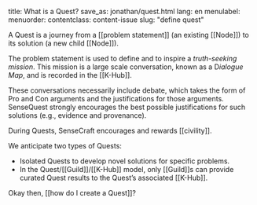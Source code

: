 title: What is a Quest?
save_as: jonathan/quest.html
lang: en
menulabel:
menuorder:
contentclass: content-issue
slug: "define quest"

A Quest is a journey from a [[problem statement]] (an existing [[Node]]) to its solution (a new child [[Node]]). 

The problem statement is used to define and to inspire a _truth-seeking mission_. This mission is a large scale conversation, known as a D*ialogue Map*, and is recorded in the [[K-Hub]].

These conversations necessarily include debate, which takes the form of Pro and Con arguments and the justifications for those arguments. SenseQuest strongly encourages the best possible justifications for such solutions (e.g., evidence and provenance).

During Quests, SenseCraft encourages and rewards [[civility]].

We anticipate two types of Quests:

-   Isolated Quests to develop novel solutions for specific problems.
-   In the Quest/[[Guild]]/[[K-Hub]] model, only [[Guild]]s can provide curated Quest results to the Quest’s associated [[K-Hub]].

Okay then, [[how do I create a Quest]]?  
